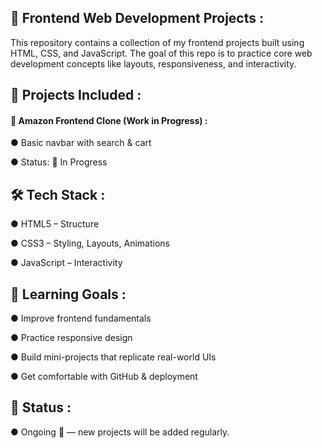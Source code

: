 ## 🎨 Frontend Web Development Projects :

This repository contains a collection of my frontend projects built using HTML, CSS, and JavaScript.
The goal of this repo is to practice core web development concepts like layouts, responsiveness, and interactivity.

## 📂 Projects Included :

#### 🛒 Amazon Frontend Clone (Work in Progress) : 
● Basic navbar with search & cart

● Status: 🚧 In Progress


## 🛠️ Tech Stack : 
● HTML5 – Structure

● CSS3 – Styling, Layouts, Animations

● JavaScript – Interactivity

## 🎯 Learning Goals : 
● Improve frontend fundamentals

● Practice responsive design

● Build mini-projects that replicate real-world UIs

● Get comfortable with GitHub & deployment

## 📌 Status : 
● Ongoing 🚧 — new projects will be added regularly.

